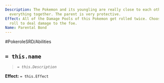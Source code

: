 ```yaml
---
Description: The Pokemon and its youngling are really close to each other, they do
  everything together. The parent is very protective.
Effect: All of the Damage Pools of this Pokemon get rolled twice. Choose the highest
  roll to deal damage to the foe.
Name: Parental Bond
---
```


#PokeroleSRD/Abilities

## `= this.name`

> *`= this.Description`*

**Effect:** `= this.Effect`
